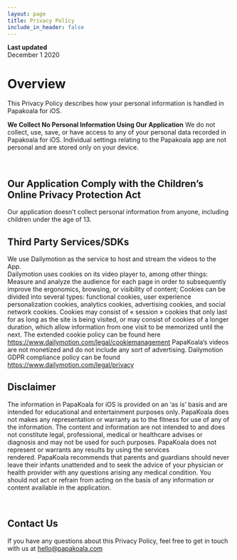 ```yaml
---
layout: page
title: Privacy Policy
include_in_header: false
---
```


**Last updated**  
December 1 2020

# Overview

This Privacy Policy describes how your personal information is handled in Papakoala for iOS.


**We Collect No Personal Information Using Our Application** We do not collect, use, save, or have access to any of your personal data recorded in Papakoala for iOS. Individual settings relating to the Papakoala app are not personal and are stored only on your device.  

<br>

## Our Application Comply with the Children’s Online Privacy Protection Act
Our application doesn’t collect personal information from anyone, including children under the age of 13.


## Third Party Services/SDKs
We use Dailymotion as the service to host and stream the videos to the App.  
Dailymotion uses cookies on its video player to, among other things: Measure and analyze the audience for each page in order to subsequently improve the ergonomics, browsing, or visibility of content; Cookies can be divided into several types: functional cookies, user experience personalization cookies, analytics cookies, advertising cookies, and social network cookies.
Cookies may consist of « session » cookies that only last for as long as the site is being visited, or may consist of cookies of a longer duration, which allow information from one visit to be memorized until the next. The extended cookie policy can be found here https://www.dailymotion.com/legal/cookiemanagement 
PapaKoala’s videos are not monetized and do not include any sort of advertising. Dailymotion GDPR compliance policy can be found https://www.dailymotion.com/legal/privacy

## Disclaimer
The information in PapaKoala for iOS is provided on an ‘as is’ basis and are intended for educational and entertainment purposes only. PapaKoala does not makes any representation or warranty as to the fitness for use of any of the information. The content and information are not intended to and does not constitute legal, professional, medical or healthcare advises or diagnosis and may not be used for such purposes. PapaKoala does not represent or warrants any results by using the services rendered. PapaKoala recommends that parents and guardians should never leave their infants unattended and to seek the advice of your physician or health provider with any questions arising any medical condition. You should not act or refrain from acting on the basis of any information or content available in the application.

<br>

## Contact Us
If you have any questions about this Privacy Policy, feel free to get in touch with us at hello@papakoala.com 


